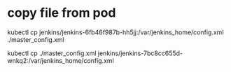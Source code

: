 # copy file from pod
kubectl cp jenkins/jenkins-6fb46f987b-hh5jj:/var/jenkins_home/config.xml ./master_config.xml

kubectl cp ./master_config.xml jenkins/jenkins-7bc8cc655d-wnkq2:/var/jenkins_home/config.xml
